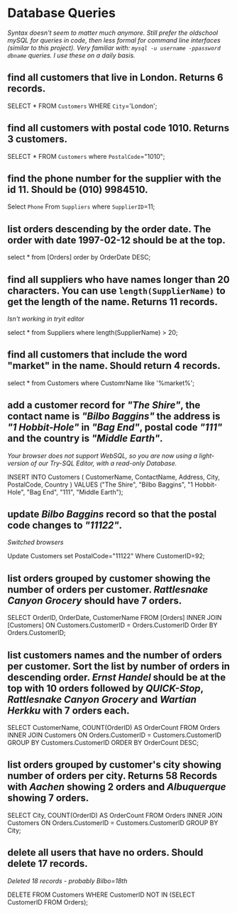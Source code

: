 # Database Queries
*Syntax doesn't seem to matter much anymore. Still prefer the oldschool mySQL for queries in code, then less formal for command line interfaces (similar to this project). Very familiar with: `mysql -u username -ppassword dbname` queries. I use these on a daily basis.*
## find all customers that live in London. Returns 6 records.
SELECT * FROM `Customers` WHERE `City`='London';

## find all customers with postal code 1010. Returns 3 customers.
SELECT * FROM `Customers` where `PostalCode`="1010";

## find the phone number for the supplier with the id 11. Should be (010) 9984510.
Select `Phone` From `Suppliers` where `SupplierID`=11;

## list orders descending by the order date. The order with date 1997-02-12 should be at the top.
select * from [Orders] order by OrderDate DESC;

## find all suppliers who have names longer than 20 characters. You can use `length(SupplierName)` to get the length of the name. Returns 11 records.
*Isn't working in tryit editor*

select * from Suppliers where length(SupplierName) > 20;

## find all customers that include the word "market" in the name. Should return 4 records.
select * from Customers where CustomrName like '%market%';

## add a customer record for _"The Shire"_, the contact name is _"Bilbo Baggins"_ the address is _"1 Hobbit-Hole"_ in _"Bag End"_, postal code _"111"_ and the country is _"Middle Earth"_.
*Your browser does not support WebSQL, so you are now using a light-version of our Try-SQL Editor, with a read-only Database.*

INSERT INTO Customers ( CustomerName, ContactName, Address, City, PostalCode, Country ) VALUES ("The Shire", "Bilbo Baggins", "1 Hobbit-Hole", "Bag End", "111", "Middle Earth");

## update _Bilbo Baggins_ record so that the postal code changes to _"11122"_.
*Switched browsers*

Update Customers set PostalCode="11122" Where CustomerID=92;

## list orders grouped by customer showing the number of orders per customer. _Rattlesnake Canyon Grocery_ should have 7 orders.
SELECT OrderID, OrderDate, CustomerName FROM [Orders] INNER JOIN [Customers] ON Customers.CustomerID = Orders.CustomerID Order BY Orders.CustomerID;

## list customers names and the number of orders per customer. Sort the list by number of orders in descending order. _Ernst Handel_ should be at the top with 10 orders followed by _QUICK-Stop_, _Rattlesnake Canyon Grocery_ and _Wartian Herkku_ with 7 orders each.
SELECT CustomerName, COUNT(OrderID) AS OrderCount FROM Orders INNER JOIN Customers ON Orders.CustomerID = Customers.CustomerID GROUP BY Customers.CustomerID ORDER BY OrderCount DESC;

## list orders grouped by customer's city showing number of orders per city. Returns 58 Records with _Aachen_ showing 2 orders and _Albuquerque_ showing 7 orders.
SELECT City, COUNT(OrderID) AS OrderCount FROM Orders INNER JOIN Customers ON Orders.CustomerID = Customers.CustomerID GROUP BY City;

## delete all users that have no orders. Should delete 17 records.
*Deleted 18 records - probably Bilbo=18th*

DELETE FROM Customers WHERE CustomerID NOT IN (SELECT CustomerID FROM Orders);